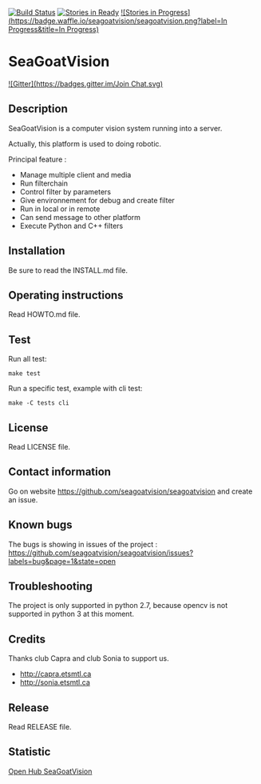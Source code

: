 [![Build Status](https://travis-ci.org/seagoatvision/seagoatvision.svg?branch=develop)](https://travis-ci.org/seagoatvision/seagoatvision)
[![Stories in Ready](https://badge.waffle.io/seagoatvision/seagoatvision.png?label=ready&title=Ready)](http://waffle.io/seagoatvision/seagoatvision)
[![Stories in Progress](https://badge.waffle.io/seagoatvision/seagoatvision.png?label=In Progress&title=In Progress)](http://waffle.io/seagoatvision/seagoatvision)

SeaGoatVision
=============
[![Gitter](https://badges.gitter.im/Join Chat.svg)](https://gitter.im/seagoatvision/seagoatvision?utm_source=badge&utm_medium=badge&utm_campaign=pr-badge)

Description
-----------
SeaGoatVision is a computer vision system running into a server.

Actually, this platform is used to doing robotic.

Principal feature :
 - Manage multiple client and media
 - Run filterchain
 - Control filter by parameters
 - Give environnement for debug and create filter
 - Run in local or in remote
 - Can send message to other platform
 - Execute Python and C++ filters

Installation
------------
Be sure to read the INSTALL.md file.

Operating instructions
----------------------
Read HOWTO.md file.

Test
----
Run all test:

	make test

Run a specific test, example with cli test:

	make -C tests cli

License
-------
Read LICENSE file.

Contact information
-------------------
Go on website https://github.com/seagoatvision/seagoatvision and create an issue.

Known bugs
----------
The bugs is showing in issues of the project : https://github.com/seagoatvision/seagoatvision/issues?labels=bug&page=1&state=open

Troubleshooting
---------------
The project is only supported in python 2.7, because opencv is not supported in python 3 at this moment.

Credits
-------
Thanks club Capra and club Sonia to support us.

 - http://capra.etsmtl.ca
 - http://sonia.etsmtl.ca

Release
-------
Read RELEASE file.

Statistic
---------
[Open Hub SeaGoatVision](https://www.openhub.net/p/SeaGoatVision)
